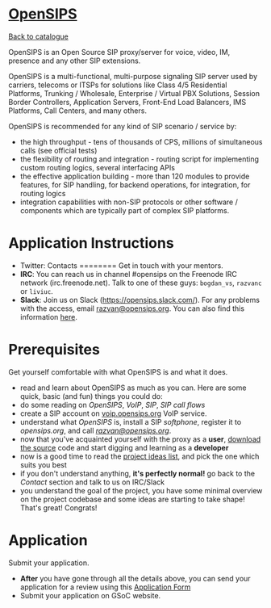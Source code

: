 
# [OpenSIPS](http://www.opensips.org/)

[Back to catalogue](../README.md#opensips)

OpenSIPS is an Open Source SIP proxy/server for voice, video, IM, presence and any other SIP extensions.

OpenSIPS is a multi-functional, multi-purpose signaling SIP server used by carriers, telecoms or ITSPs for solutions like Class 4/5 Residential Platforms, Trunking / Wholesale, Enterprise / Virtual PBX Solutions, Session Border Controllers, Application Servers, Front-End Load Balancers, IMS Platforms, Call Centers, and many others.

OpenSIPS is recommended for any kind of SIP scenario / service by:
* the high throughput - tens of thousands of CPS, millions of ‏simultaneous calls (see official tests)
* the flexibility of routing and integration - routing script for implementing custom routing logics, several interfacing APIs
* the effective application building - more than 120 modules to provide features, for SIP handling, for backend operations, for integration, for routing logics 
* integration capabilities with non-SIP protocols or other software / components which are typically part of complex SIP  platforms.

# Application Instructions

* Twitter: Contacts
========
Get in touch with your mentors.
* **IRC**: You can reach us in channel #opensips on the Freenode IRC network (irc.freenode.net). Talk to one of these guys: `bogdan_vs`, `razvanc` or `liviuc`.
* **Slack**: Join us on Slack (https://opensips.slack.com/). For any problems with the access, email razvan@opensips.org.
You can also find this information [here](http://www.opensips.org/Development/IdeasList#gsoc2108).

Prerequisites
===========
Get yourself comfortable with what OpenSIPS is and what it does.
* read and learn about OpenSIPS as much as you can. Here are some quick, basic (and fun) things you could do:
 * do some reading on *OpenSIPS*, *VoIP*, *SIP*, *SIP call flows*
 * create a SIP account on [voip.opensips.org](voip.opensips.org) VoIP service.
 * understand what *OpenSIPS* is, install a SIP *softphone*, register it to *opensips.org*, and call *razvan@opensips.org*.
 * now that you've acquainted yourself with the proxy as a **user**, [download the source](http://www.opensips.org/Downloads/Downloads) code and start digging and learning as a **developer**
 * now is a good time to read the [project ideas list](http://www.opensips.org/Development/IdeasList#projects), and pick the one which suits you best
 * if you don't understand anything, **it's perfectly normal!** go back to the *Contact* section and talk to us on IRC/Slack
* you understand the goal of the project, you have some minimal overview on the project codebase and some ideas are starting to take shape! That's great! Congrats!

Application
=========
Submit your application.
* **After** you have gone through all the details above, you can send your application for a review using this [Application Form](https://goo.gl/6YxkT9)
* Submit your application on GSoC website.